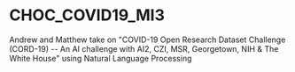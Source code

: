 # CHOC_COVID19_MI3


Andrew and Matthew take on "COVID-19 Open Research Dataset Challenge (CORD-19) --
An AI challenge with AI2, CZI, MSR, Georgetown, NIH & The White House" using Natural Language Processing